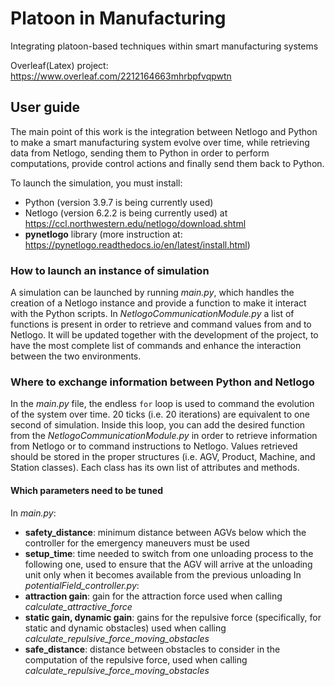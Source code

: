 # Platoon in Manufacturing

Integrating platoon-based techniques within smart manufacturing systems


Overleaf(Latex) project: https://www.overleaf.com/2212164663mhrbpfvqpwtn


## User guide
The main point of this work is the integration between Netlogo and Python to make a smart manufacturing system evolve over time, while retrieving data from Netlogo, sending them to Python in order to perform computations, provide control actions and finally send them back to Python.

To launch the simulation, you must install:
- Python (version 3.9.7 is being currently used)
- Netlogo (version 6.2.2 is being currently used) at https://ccl.northwestern.edu/netlogo/download.shtml
-  **pynetlogo** library (more instruction at: https://pynetlogo.readthedocs.io/en/latest/install.html)

### How to launch an instance of simulation
A simulation can be launched by running _main.py_, which handles the creation of a Netlogo instance and provide a function to make it interact with the Python scripts.
In _NetlogoCommunicationModule.py_ a list of functions is present in order to retrieve and command values from and to Netlogo. It will be updated together with the development of the project, to have the most complete list of commands and enhance the interaction between the two environments.


### Where to exchange information between Python and Netlogo
In the _main.py_ file, the endless ```for``` loop is used to command the evolution of the system over time. 20 ticks (i.e. 20 iterations) are equivalent to one second of simulation. Inside this loop, you can add the desired function from the _NetlogoCommunicationModule.py_ in order to retrieve information from Netlogo or to command instructions to Netlogo. Values retrieved should be stored in the proper structures (i.e. AGV, Product, Machine, and Station classes). Each class has its own list of attributes and methods.

#### Which parameters need to be tuned
In _main.py_:
- **safety_distance**: minimum distance between AGVs below which the controller for the emergency maneuvers must be used
- **setup_time**: time needed to switch from one unloading process to the following one, used to ensure that the AGV will arrive at the unloading unit only when it becomes available from the previous unloading
In _potentialField_controller.py_:
- **attraction gain**: gain for the attraction force used when calling _calculate_attractive_force_
- **static gain, dynamic gain**: gains for the repulsive force (specifically, for static and dynamic obstacles) used when calling _calculate_repulsive_force_moving_obstacles_
- **safe_distance**: distance between obstacles to consider in the computation of the repulsive force, used when calling _calculate_repulsive_force_moving_obstacles_